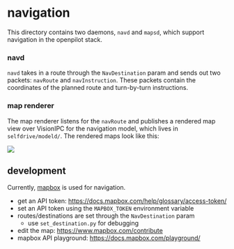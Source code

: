 # navigation

This directory contains two daemons, `navd` and `mapsd`, which support navigation in the openpilot stack.

### navd

`navd` takes in a route through the `NavDestination` param and sends out two packets: `navRoute` and `navInstruction`. These packets contain the coordinates of the planned route and turn-by-turn instructions.

### map renderer

The map renderer listens for the `navRoute` and publishes a rendered map view over VisionIPC for the navigation model, which lives in `selfdrive/modeld/`. The rendered maps look like this:

![](https://i.imgur.com/oZLfmwq.png)

## development

Currently, [mapbox](https://www.mapbox.com/) is used for navigation.

* get an API token: https://docs.mapbox.com/help/glossary/access-token/
* set an API token using the `MAPBOX_TOKEN` environment variable
* routes/destinations are set through the `NavDestination` param
  * use `set_destination.py` for debugging
* edit the map: https://www.mapbox.com/contribute
* mapbox API playground: https://docs.mapbox.com/playground/
